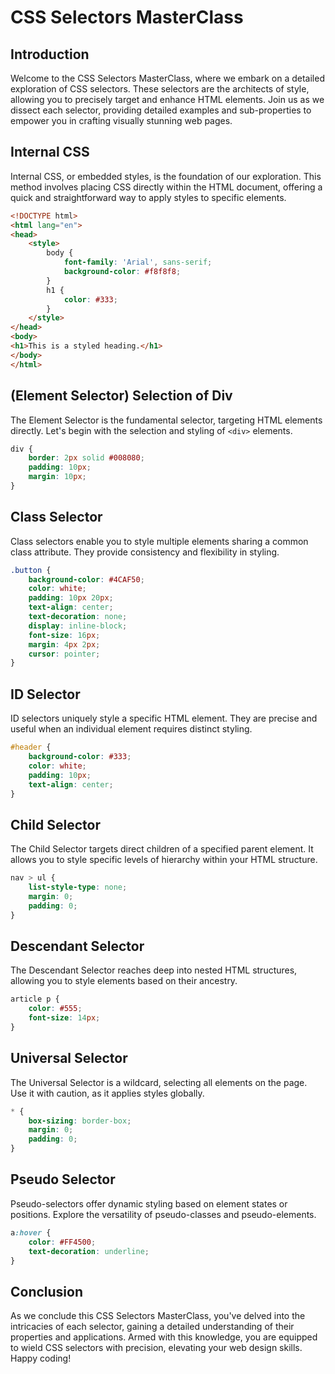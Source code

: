 # CSS Selectors MasterClass

## Introduction

Welcome to the CSS Selectors MasterClass, where we embark on a detailed exploration of CSS selectors. These selectors
are the architects of style, allowing you to precisely target and enhance HTML elements. Join us as we dissect each
selector, providing detailed examples and sub-properties to empower you in crafting visually stunning web pages.

## Internal CSS

Internal CSS, or embedded styles, is the foundation of our exploration. This method involves placing CSS directly within
the HTML document, offering a quick and straightforward way to apply styles to specific elements.

```html
<!DOCTYPE html>
<html lang="en">
<head>
    <style>
        body {
            font-family: 'Arial', sans-serif;
            background-color: #f8f8f8;
        }
        h1 {
            color: #333;
        }
    </style>
</head>
<body>
<h1>This is a styled heading.</h1>
</body>
</html>
```

## (Element Selector) Selection of Div

The Element Selector is the fundamental selector, targeting HTML elements directly. Let's begin with the selection and
styling of `<div>` elements.

```css
div {
    border: 2px solid #008080;
    padding: 10px;
    margin: 10px;
}
```

## Class Selector

Class selectors enable you to style multiple elements sharing a common class attribute. They provide consistency and
flexibility in styling.

```css
.button {
    background-color: #4CAF50;
    color: white;
    padding: 10px 20px;
    text-align: center;
    text-decoration: none;
    display: inline-block;
    font-size: 16px;
    margin: 4px 2px;
    cursor: pointer;
}
```

## ID Selector

ID selectors uniquely style a specific HTML element. They are precise and useful when an individual element requires
distinct styling.

```css
#header {
    background-color: #333;
    color: white;
    padding: 10px;
    text-align: center;
}
```

## Child Selector

The Child Selector targets direct children of a specified parent element. It allows you to style specific levels of
hierarchy within your HTML structure.

```css
nav > ul {
    list-style-type: none;
    margin: 0;
    padding: 0;
}
```

## Descendant Selector

The Descendant Selector reaches deep into nested HTML structures, allowing you to style elements based on their
ancestry.

```css
article p {
    color: #555;
    font-size: 14px;
}
```

## Universal Selector

The Universal Selector is a wildcard, selecting all elements on the page. Use it with caution, as it applies styles
globally.

```css
* {
    box-sizing: border-box;
    margin: 0;
    padding: 0;
}
```

## Pseudo Selector

Pseudo-selectors offer dynamic styling based on element states or positions. Explore the versatility of pseudo-classes
and pseudo-elements.

```css
a:hover {
    color: #FF4500;
    text-decoration: underline;
}
```

## Conclusion

As we conclude this CSS Selectors MasterClass, you've delved into the intricacies of each selector, gaining a detailed
understanding of their properties and applications. Armed with this knowledge, you are equipped to wield CSS selectors
with precision, elevating your web design skills. Happy coding!